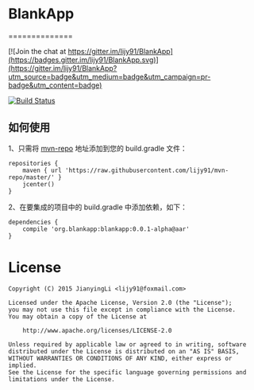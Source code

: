 # BlankApp
==============

[![Join the chat at https://gitter.im/lijy91/BlankApp](https://badges.gitter.im/lijy91/BlankApp.svg)](https://gitter.im/lijy91/BlankApp?utm_source=badge&utm_medium=badge&utm_campaign=pr-badge&utm_content=badge)

[![Build Status](https://api.travis-ci.org/lijy91/BlankApp.svg?branch=master)](https://travis-ci.org/lijy91/BlankApp)

## 如何使用

1、只需将 [mvn-repo](github.com/lijy91/mvn-repo/) 地址添加到您的 build.gradle 文件：
```
repositories {
    maven { url 'https://raw.githubusercontent.com/lijy91/mvn-repo/master/' }
    jcenter()
}
```

2、在要集成的项目中的 build.gradle 中添加依赖，如下：
```
dependencies {
    compile 'org.blankapp:blankapp:0.0.1-alpha@aar'
}
```

# License

    Copyright (C) 2015 JianyingLi <lijy91@foxmail.com>

    Licensed under the Apache License, Version 2.0 (the "License");
    you may not use this file except in compliance with the License.
    You may obtain a copy of the License at

        http://www.apache.org/licenses/LICENSE-2.0

    Unless required by applicable law or agreed to in writing, software
    distributed under the License is distributed on an "AS IS" BASIS,
    WITHOUT WARRANTIES OR CONDITIONS OF ANY KIND, either express or implied.
    See the License for the specific language governing permissions and
    limitations under the License.
